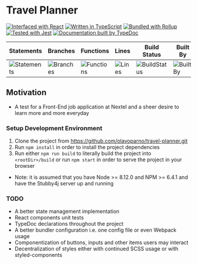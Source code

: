 # Travel Planner

[![Interfaced with React](https://d2eip9sf3oo6c2.cloudfront.net/tags/images/000/000/026/square_128/react.png "Interfaced with React")](https://reactjs.org/)
[![Written in TypeScript](http://www.typescriptlang.org/assets/images/icons/nuget-icon-128x128.png "Written in TypeScript")](http://www.typescriptlang.org)
[![Bundled with Rollup](https://rollupjs.org/favicon.png "Bundled with Rollup")](https://rollupjs.org)
[![Tested with Jest](https://d2eip9sf3oo6c2.cloudfront.net/tags/images/000/000/940/square_128/jestlogo.png "Tested with Jest")](https://jestjs.io/)
[![Documentation built by TypeDoc](https://typedoc.org/images/logo-128.png "Documentation built by TypeDoc")](https://typedoc.org)

| Statements | Branches | Functions | Lines | Build Status | Built By | We Love |
| -----------|----------|-----------|-------| ------------ | -------- | ------- |
| ![Statements](#statements# "Make me better!") | ![Branches](#branches# "Make me better!") | ![Functions](#functions# "Make me better!") | ![Lines](#lines# "Make me better!") | ![BuildStatus](#buildstatus# "Building Status") | ![BuiltBy](https://img.shields.io/badge/TypeScript-Lovers-black.svg "img.shields.io") | ![ForTheBadge](https://img.shields.io/badge/Using-Badges-red.svg "ForTheBadge")

## Motivation
* A test for a Front-End job application at Nextel and a sheer desire to learn more and more everyday

### Setup Development Environment
1. Clone the project from https://github.com/olavoparno/travel-planner.git
2. Run `npm install` in order to install the project dependencies
3. Run either `npm run build` to literally build the project into `<rootDir>/build` or run `npm start` in order to serve the project in your browser

* Note: it is assumed that you have Node >= 8.12.0 and NPM >= 6.4.1 and have the Stubby4j server up and running

### TODO
* A better state management implementation
* React components unit tests
* TypeDoc declarations throughout the project
* A better bundler configuration i.e. one config file or even Webpack usage
* Componentization of buttons, inputs and other items users may interact
* Decentralization of styles either with continued SCSS usage or with styled-components


